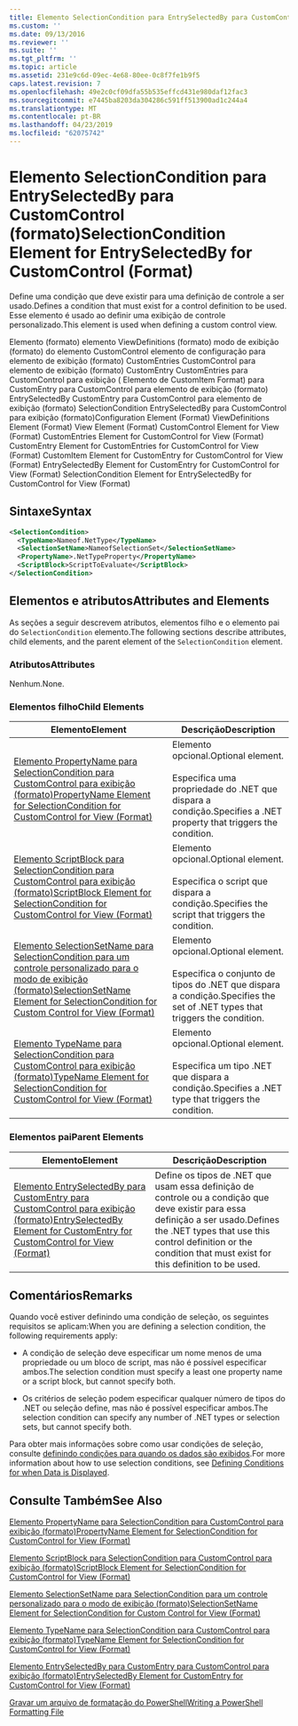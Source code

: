 ```yaml
---
title: Elemento SelectionCondition para EntrySelectedBy para CustomControl (formato) | Microsoft Docs
ms.custom: ''
ms.date: 09/13/2016
ms.reviewer: ''
ms.suite: ''
ms.tgt_pltfrm: ''
ms.topic: article
ms.assetid: 231e9c6d-09ec-4e68-80ee-0c8f7fe1b9f5
caps.latest.revision: 7
ms.openlocfilehash: 49e2c0cf09dfa55b535effcd431e980daf12fac3
ms.sourcegitcommit: e7445ba8203da304286c591ff513900ad1c244a4
ms.translationtype: MT
ms.contentlocale: pt-BR
ms.lasthandoff: 04/23/2019
ms.locfileid: "62075742"
---
```

# <a name="selectioncondition-element-for-entryselectedby-for-customcontrol-format"></a><span data-ttu-id="bf76c-102">Elemento SelectionCondition para EntrySelectedBy para CustomControl (formato)</span><span class="sxs-lookup"><span data-stu-id="bf76c-102">SelectionCondition Element for EntrySelectedBy for CustomControl (Format)</span></span>

<span data-ttu-id="bf76c-103">Define uma condição que deve existir para uma definição de controle a ser usado.</span><span class="sxs-lookup"><span data-stu-id="bf76c-103">Defines a condition that must exist for a control definition to be used.</span></span> <span data-ttu-id="bf76c-104">Esse elemento é usado ao definir uma exibição de controle personalizado.</span><span class="sxs-lookup"><span data-stu-id="bf76c-104">This element is used when defining a custom control view.</span></span>

<span data-ttu-id="bf76c-105">Elemento (formato) elemento ViewDefinitions (formato) modo de exibição (formato) do elemento CustomControl elemento de configuração para elemento de exibição (formato) CustomEntries CustomControl para elemento de exibição (formato) CustomEntry CustomEntries para CustomControl para exibição ( Elemento de CustomItem Format) para CustomEntry para CustomControl para elemento de exibição (formato) EntrySelectedBy CustomEntry para CustomControl para elemento de exibição (formato) SelectionCondition EntrySelectedBy para CustomControl para exibição (formato)</span><span class="sxs-lookup"><span data-stu-id="bf76c-105">Configuration Element (Format) ViewDefinitions Element (Format) View Element (Format) CustomControl Element for View (Format) CustomEntries Element for CustomControl for View (Format) CustomEntry Element for CustomEntries for CustomControl for View (Format) CustomItem Element for CustomEntry for CustomControl for View (Format) EntrySelectedBy Element for CustomEntry for CustomControl for View (Format) SelectionCondition Element for EntrySelectedBy for CustomControl for View (Format)</span></span>

## <a name="syntax"></a><span data-ttu-id="bf76c-106">Sintaxe</span><span class="sxs-lookup"><span data-stu-id="bf76c-106">Syntax</span></span>

```xml
<SelectionCondition>
  <TypeName>Nameof.NetType</TypeName>
  <SelectionSetName>NameofSelectionSet</SelectionSetName>
  <PropertyName>.NetTypeProperty</PropertyName>
  <ScriptBlock>ScriptToEvaluate</ScriptBlock>
</SelectionCondition>
```

## <a name="attributes-and-elements"></a><span data-ttu-id="bf76c-107">Elementos e atributos</span><span class="sxs-lookup"><span data-stu-id="bf76c-107">Attributes and Elements</span></span>

<span data-ttu-id="bf76c-108">As seções a seguir descrevem atributos, elementos filho e o elemento pai do `SelectionCondition` elemento.</span><span class="sxs-lookup"><span data-stu-id="bf76c-108">The following sections describe attributes, child elements, and the parent element of the `SelectionCondition` element.</span></span>

### <a name="attributes"></a><span data-ttu-id="bf76c-109">Atributos</span><span class="sxs-lookup"><span data-stu-id="bf76c-109">Attributes</span></span>

<span data-ttu-id="bf76c-110">Nenhum.</span><span class="sxs-lookup"><span data-stu-id="bf76c-110">None.</span></span>

### <a name="child-elements"></a><span data-ttu-id="bf76c-111">Elementos filho</span><span class="sxs-lookup"><span data-stu-id="bf76c-111">Child Elements</span></span>

|<span data-ttu-id="bf76c-112">Elemento</span><span class="sxs-lookup"><span data-stu-id="bf76c-112">Element</span></span>|<span data-ttu-id="bf76c-113">Descrição</span><span class="sxs-lookup"><span data-stu-id="bf76c-113">Description</span></span>|
|-------------|-----------------|
|[<span data-ttu-id="bf76c-114">Elemento PropertyName para SelectionCondition para CustomControl para exibição (formato)</span><span class="sxs-lookup"><span data-stu-id="bf76c-114">PropertyName Element for SelectionCondition for CustomControl for View (Format)</span></span>](./propertyname-element-for-selectioncondition-for-customcontrol-for-view-format.md)|<span data-ttu-id="bf76c-115">Elemento opcional.</span><span class="sxs-lookup"><span data-stu-id="bf76c-115">Optional element.</span></span><br /><br /> <span data-ttu-id="bf76c-116">Especifica uma propriedade do .NET que dispara a condição.</span><span class="sxs-lookup"><span data-stu-id="bf76c-116">Specifies a .NET property that triggers the condition.</span></span>|
|[<span data-ttu-id="bf76c-117">Elemento ScriptBlock para SelectionCondition para CustomControl para exibição (formato)</span><span class="sxs-lookup"><span data-stu-id="bf76c-117">ScriptBlock Element for SelectionCondition for CustomControl for View (Format)</span></span>](./scriptblock-element-for-selectioncondition-for-customcontrol-for-view-format.md)|<span data-ttu-id="bf76c-118">Elemento opcional.</span><span class="sxs-lookup"><span data-stu-id="bf76c-118">Optional element.</span></span><br /><br /> <span data-ttu-id="bf76c-119">Especifica o script que dispara a condição.</span><span class="sxs-lookup"><span data-stu-id="bf76c-119">Specifies the script that triggers the condition.</span></span>|
|[<span data-ttu-id="bf76c-120">Elemento SelectionSetName para SelectionCondition para um controle personalizado para o modo de exibição (formato)</span><span class="sxs-lookup"><span data-stu-id="bf76c-120">SelectionSetName Element for SelectionCondition for Custom Control for View (Format)</span></span>](./selectionsetname-element-for-selectioncondition-for-customcontrol-for-view-format.md)|<span data-ttu-id="bf76c-121">Elemento opcional.</span><span class="sxs-lookup"><span data-stu-id="bf76c-121">Optional element.</span></span><br /><br /> <span data-ttu-id="bf76c-122">Especifica o conjunto de tipos do .NET que dispara a condição.</span><span class="sxs-lookup"><span data-stu-id="bf76c-122">Specifies the set of .NET types that triggers the condition.</span></span>|
|[<span data-ttu-id="bf76c-123">Elemento TypeName para SelectionCondition para CustomControl para exibição (formato)</span><span class="sxs-lookup"><span data-stu-id="bf76c-123">TypeName Element for SelectionCondition for CustomControl for View  (Format)</span></span>](./typename-element-for-selectioncondition-for-customcontrol-for-view-format.md)|<span data-ttu-id="bf76c-124">Elemento opcional.</span><span class="sxs-lookup"><span data-stu-id="bf76c-124">Optional element.</span></span><br /><br /> <span data-ttu-id="bf76c-125">Especifica um tipo .NET que dispara a condição.</span><span class="sxs-lookup"><span data-stu-id="bf76c-125">Specifies a .NET type that triggers the condition.</span></span>|

### <a name="parent-elements"></a><span data-ttu-id="bf76c-126">Elementos pai</span><span class="sxs-lookup"><span data-stu-id="bf76c-126">Parent Elements</span></span>

|<span data-ttu-id="bf76c-127">Elemento</span><span class="sxs-lookup"><span data-stu-id="bf76c-127">Element</span></span>|<span data-ttu-id="bf76c-128">Descrição</span><span class="sxs-lookup"><span data-stu-id="bf76c-128">Description</span></span>|
|-------------|-----------------|
|[<span data-ttu-id="bf76c-129">Elemento EntrySelectedBy para CustomEntry para CustomControl para exibição (formato)</span><span class="sxs-lookup"><span data-stu-id="bf76c-129">EntrySelectedBy Element for CustomEntry for CustomControl for View (Format)</span></span>](./entryselectedby-element-for-customentry-for-customcontrol-for-view-format.md)|<span data-ttu-id="bf76c-130">Define os tipos de .NET que usam essa definição de controle ou a condição que deve existir para essa definição a ser usado.</span><span class="sxs-lookup"><span data-stu-id="bf76c-130">Defines the .NET types that use this control definition or the condition that must exist for this definition to be used.</span></span>|

## <a name="remarks"></a><span data-ttu-id="bf76c-131">Comentários</span><span class="sxs-lookup"><span data-stu-id="bf76c-131">Remarks</span></span>

<span data-ttu-id="bf76c-132">Quando você estiver definindo uma condição de seleção, os seguintes requisitos se aplicam:</span><span class="sxs-lookup"><span data-stu-id="bf76c-132">When you are defining a selection condition, the following requirements apply:</span></span>

- <span data-ttu-id="bf76c-133">A condição de seleção deve especificar um nome menos de uma propriedade ou um bloco de script, mas não é possível especificar ambos.</span><span class="sxs-lookup"><span data-stu-id="bf76c-133">The selection condition must specify a least one property name or a script block, but cannot specify both.</span></span>

- <span data-ttu-id="bf76c-134">Os critérios de seleção podem especificar qualquer número de tipos do .NET ou seleção define, mas não é possível especificar ambos.</span><span class="sxs-lookup"><span data-stu-id="bf76c-134">The selection condition can specify any number of .NET types or selection sets, but cannot specify both.</span></span>

<span data-ttu-id="bf76c-135">Para obter mais informações sobre como usar condições de seleção, consulte [definindo condições para quando os dados são exibidos](./defining-conditions-for-displaying-data.md).</span><span class="sxs-lookup"><span data-stu-id="bf76c-135">For more information about how to use selection conditions, see [Defining Conditions for when Data is Displayed](./defining-conditions-for-displaying-data.md).</span></span>

## <a name="see-also"></a><span data-ttu-id="bf76c-136">Consulte Também</span><span class="sxs-lookup"><span data-stu-id="bf76c-136">See Also</span></span>

[<span data-ttu-id="bf76c-137">Elemento PropertyName para SelectionCondition para CustomControl para exibição (formato)</span><span class="sxs-lookup"><span data-stu-id="bf76c-137">PropertyName Element for SelectionCondition for CustomControl for View (Format)</span></span>](./propertyname-element-for-selectioncondition-for-customcontrol-for-view-format.md)

[<span data-ttu-id="bf76c-138">Elemento ScriptBlock para SelectionCondition para CustomControl para exibição (formato)</span><span class="sxs-lookup"><span data-stu-id="bf76c-138">ScriptBlock Element for SelectionCondition for CustomControl for View (Format)</span></span>](./scriptblock-element-for-selectioncondition-for-customcontrol-for-view-format.md)

[<span data-ttu-id="bf76c-139">Elemento SelectionSetName para SelectionCondition para um controle personalizado para o modo de exibição (formato)</span><span class="sxs-lookup"><span data-stu-id="bf76c-139">SelectionSetName Element for SelectionCondition for Custom Control for View (Format)</span></span>](./selectionsetname-element-for-selectioncondition-for-customcontrol-for-view-format.md)

[<span data-ttu-id="bf76c-140">Elemento TypeName para SelectionCondition para CustomControl para exibição (formato)</span><span class="sxs-lookup"><span data-stu-id="bf76c-140">TypeName Element for SelectionCondition for CustomControl for View  (Format)</span></span>](./typename-element-for-selectioncondition-for-customcontrol-for-view-format.md)

[<span data-ttu-id="bf76c-141">Elemento EntrySelectedBy para CustomEntry para CustomControl para exibição (formato)</span><span class="sxs-lookup"><span data-stu-id="bf76c-141">EntrySelectedBy Element for CustomEntry for CustomControl for View (Format)</span></span>](./entryselectedby-element-for-customentry-for-customcontrol-for-view-format.md)

[<span data-ttu-id="bf76c-142">Gravar um arquivo de formatação do PowerShell</span><span class="sxs-lookup"><span data-stu-id="bf76c-142">Writing a PowerShell Formatting File</span></span>](./writing-a-powershell-formatting-file.md)
